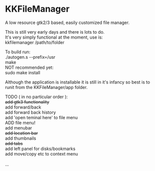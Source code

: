 # KKFileManager
A low resource gtk2/3 based, easily customized file manager.

This is still very early days and there is lots to do.<br>
It's very simply functional at the moment, use is:<br>
kkfilemanager /path/to/folder<br>

To build run:<br>
./autogen.s --prefix=/usr<br>
make<br>
NOT recommended yet:<br>
sudo make install<br>

Although the application is installable it is still in it's infancy so best is to runit from the KKFileManager/app folder.<br>


TODO ( in no particular order ):<br>
<del>add gtk3 functionality</del><br>
add forward/back<br>
add forward back history<br>
add 'open teminal here' to file menu<br>
ADD file menu!<br>
add menubar<br>
<del>add location bar</del><br>
add thumbnails<br>
<del>add tabs</del><br>
add left panel for disks/bookmarks<br>
add move/copy etc to context menu<br>
<br>
...

